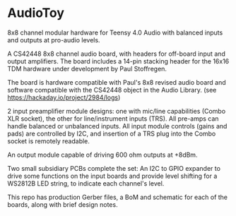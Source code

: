 # AudioToy
8x8 channel modular hardware for Teensy 4.0 Audio with balanced inputs and outputs at pro-audio levels.

A CS42448 8x8 channel audio board, with headers for off-board input and output amplifiers. The board includes a 14-pin stacking header for the 16x16 TDM hardware under development by Paul Stoffregen.

The board is hardware compatible with Paul's 8x8 revised audio board and software compatible with the CS42448 object in the Audio Library. (see https://hackaday.io/project/2984/logs)

2 input preamplifier module designs: one with mic/line capabilities (Combo XLR socket), the other for line/instrument inputs (TRS). All pre-amps can handle balanced or unbalanced inputs.
All input module controls (gains and pads) are controlled by I2C, and insertion of a TRS plug into the Combo socket is remotely readable.

An output module capable of driving 600  ohm outputs at +8dBm.

Two small subsidiary PCBs complete the set: An I2C to GPIO expander to drive some functions on the input boards and provide level shifting for a WS2812B LED string, to indicate each channel's level. 

This repo has production Gerber files, a BoM and schematic for each of the boards, along with brief design notes.
